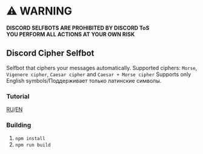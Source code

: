 # ⚠ WARNING

**DISCORD SELFBOTS ARE PROHIBITED BY DISCORD ToS**  
**YOU PERFORM ALL ACTIONS AT YOUR OWN RISK**

## Discord Cipher Selfbot

Selfbot that ciphers your messages automatically.
Supported ciphers: `Morse`, `Vigenere cipher`, `Caesar cipher` and `Caesar + Morse cipher`
Supports only English symbols/Поддерживает только латинские символы.

### Tutorial

[RU](docs/ru.md)/[EN](docs/en.md)

### Building
1. `npm install`
2. `npm run build`
